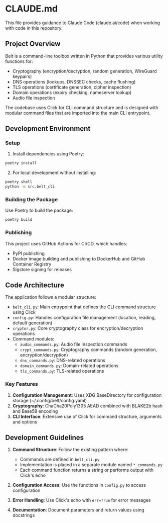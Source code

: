 # CLAUDE.md

This file provides guidance to Claude Code (claude.ai/code) when working with code in this repository.

## Project Overview

Belt is a command-line toolbox written in Python that provides various utility functions for:

- Cryptography (encryption/decryption, random generation, WireGuard keypairs)
- DNS operations (lookups, DNSSEC checks, cache flushing)
- TLS operations (certificate generation, cipher inspection)
- Domain operations (expiry checking, nameserver lookup)
- Audio file inspection

The codebase uses Click for CLI command structure and is designed with modular command files that are imported into the main CLI entrypoint.

## Development Environment

### Setup

1. Install dependencies using Poetry:

```bash
poetry install
```

2. For local development without installing:

```bash
poetry shell
python -m src.belt_cli
```

### Building the Package

Use Poetry to build the package:

```bash
poetry build
```

### Publishing

This project uses GitHub Actions for CI/CD, which handles:

- PyPI publishing
- Docker image building and publishing to DockerHub and GitHub Container Registry
- Sigstore signing for releases

## Code Architecture

The application follows a modular structure:

- `belt_cli.py`: Main entrypoint that defines the CLI command structure using Click
- `config.py`: Handles configuration file management (location, reading, default generation)
- `cryptor.py`: Core cryptography class for encryption/decryption operations
- Command modules:
  - `audio_commands.py`: Audio file inspection commands
  - `crypt_commands.py`: Cryptography commands (random generation, encryption/decryption)
  - `dns_commands.py`: DNS-related operations
  - `domain_commands.py`: Domain-related operations
  - `tls_commands.py`: TLS-related operations

### Key Features

1. **Configuration Management**: Uses XDG BaseDirectory for configuration storage (~/.config/belt/config.yaml)
2. **Cryptography**: ChaCha20Poly1305 AEAD combined with BLAKE2b hash and Base58 encoding
3. **CLI Interface**: Extensive use of Click for command structure, arguments and options

## Development Guidelines

1. **Command Structure**: Follow the existing pattern where:

   - Commands are defined in `belt_cli.py`
   - Implementation is placed in a separate module named `*_commands.py`
   - Each command function returns a string or performs output with Click's echo

2. **Configuration Access**: Use the functions in `config.py` to access configuration

3. **Error Handling**: Use Click's echo with `err=True` for error messages

4. **Documentation**: Document parameters and return values using docstrings
